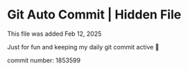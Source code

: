 # Git Auto Commit | Hidden File

This file was added Feb 12, 2025

Just for fun and keeping my daily git commit active 🤪

commit number: 1853599
